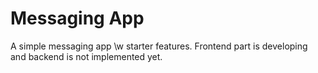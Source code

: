 # Messaging App

A simple messaging app \w starter features. Frontend part is developing and backend is not implemented yet.
